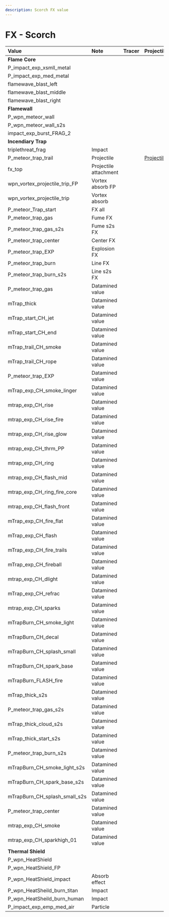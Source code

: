```yaml
---
description: Scorch FX value
---
```


# FX - Scorch

| Value | Note | Tracer | Projectile |
| :--- | :--- | :--- | :--- |
| **Flame Core** |  |  |  |
| P\_impact\_exp\_xsmll\_metal |  |  |  |
| P\_impact\_exp\_med\_metal |  |  |  |
| flamewave\_blast\_left |  |  |  |
| flamewave\_blast\_middle |  |  |  |
| flamewave\_blast\_right |  |  |  |
| **Flamewall** |  |  |  |
| P\_wpn\_meteor\_wall |  |  |  |
| P\_wpn\_meteor\_wall\_s2s |  |  |  |
| impact\_exp\_burst\_FRAG\_2 |  |  |  |
| **Incendiary Trap** |  |  |  |
| triplethreat\_frag | Impact |  |  |
| P\_meteor\_trap\_trail | Projectile |  | [Projectile](https://gfycat.com/idolizedcomplexfurseal) |
| fx\_top | Projectile attachment |  |  |
| wpn\_vortex\_projectile\_trip\_FP | Vortex absorb FP |  |  |
| wpn\_vortex\_projectile\_trip | Vortex absorb |  |  |
| P\_meteor\_Trap\_start | FX all |  |  |
| P\_meteor\_trap\_gas | Fume FX |  |  |
| P\_meteor\_trap\_gas\_s2s | Fume s2s FX |  |  |
| P\_meteor\_trap\_center | Center FX |  |  |
| P\_meteor\_trap\_EXP | Explosion FX |  |  |
| P\_meteor\_trap\_burn | Line FX |  |  |
| P\_meteor\_trap\_burn\_s2s | Line s2s FX |  |  |
| P\_meteor\_trap\_gas | Datamined value |  |  |
| mTrap\_thick | Datamined value |  |  |
| mTrap\_start\_CH\_jet | Datamined value |  |  |
| mTrap\_start\_CH\_end | Datamined value |  |  |
| mTrap\_trail\_CH\_smoke | Datamined value |  |  |
| mTrap\_trail\_CH\_rope | Datamined value |  |  |
| P\_meteor\_trap\_EXP | Datamined value |  |  |
| mTrap\_exp\_CH\_smoke\_linger | Datamined value |  |  |
| mtrap\_exp\_CH\_rise | Datamined value |  |  |
| mtrap\_exp\_CH\_rise\_fire | Datamined value |  |  |
| mtrap\_exp\_CH\_rise\_glow | Datamined value |  |  |
| mtrap\_exp\_CH\_thrm\_PP | Datamined value |  |  |
| mtrap\_exp\_CH\_ring | Datamined value |  |  |
| mtrap\_exp\_CH\_flash\_mid | Datamined value |  |  |
| mtrap\_exp\_CH\_ring\_fire\_core | Datamined value |  |  |
| mtrap\_exp\_CH\_flash\_front | Datamined value |  |  |
| mTrap\_exp\_CH\_fire\_flat | Datamined value |  |  |
| mTrap\_exp\_CH\_flash | Datamined value |  |  |
| mTrap\_exp\_CH\_fire\_trails | Datamined value |  |  |
| mTrap\_exp\_CH\_fireball | Datamined value |  |  |
| mtrap\_exp\_CH\_dlight | Datamined value |  |  |
| mTrap\_exp\_CH\_refrac | Datamined value |  |  |
| mtrap\_exp\_CH\_sparks | Datamined value |  |  |
| mTrapBurn\_CH\_smoke\_light | Datamined value |  |  |
| mTrapBurn\_CH\_decal | Datamined value |  |  |
| mTrapBurn\_CH\_splash\_small | Datamined value |  |  |
| mTrapBurn\_CH\_spark\_base | Datamined value |  |  |
| mTrapBurn\_FLASH\_fire | Datamined value |  |  |
| mTrap\_thick\_s2s | Datamined value |  |  |
| P\_meteor\_trap\_gas\_s2s | Datamined value |  |  |
| mTrap\_thick\_cloud\_s2s | Datamined value |  |  |
| mTrap\_thick\_start\_s2s | Datamined value |  |  |
| P\_meteor\_trap\_burn\_s2s | Datamined value |  |  |
| mTrapBurn\_CH\_smoke\_light\_s2s | Datamined value |  |  |
| mTrapBurn\_CH\_spark\_base\_s2s | Datamined value |  |  |
| mTrapBurn\_CH\_splash\_small\_s2s | Datamined value |  |  |
| P\_meteor\_trap\_center | Datamined value |  |  |
| mtrap\_exp\_CH\_smoke | Datamined value |  |  |
| mtrap\_exp\_CH\_sparkhigh\_01 | Datamined value |  |  |
| **Thermal Shield** |  |  |  |
| P\_wpn\_HeatShield |  |  |  |
| P\_wpn\_HeatShield\_FP |  |  |  |
| P\_wpn\_HeatShield\_impact | Absorb effect |  |  |
| P\_wpn\_HeatSheild\_burn\_titan | Impact |  |  |
| P\_wpn\_HeatSheild\_burn\_human | Impact |  |  |
| P\_impact\_exp\_emp\_med\_air | Particle |  |  |

